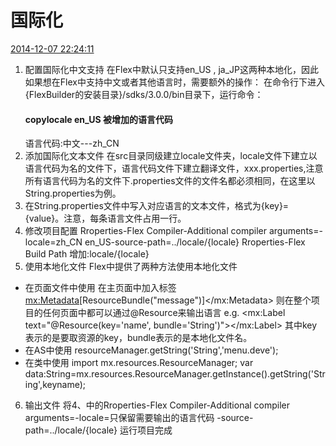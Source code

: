 # 国际化
[2014-12-07 22:24:11](#data.create_time)<br>


1. 配置国际化中文支持 
   在Flex中默认只支持en_US , ja_JP这两种本地化，因此如果想在Flex中支持中文或者其他语言时，需要额外的操作：
   在命令行下进入{FlexBuilder的安装目录}/sdks/3.0.0/bin目录下，运行命令：<h4>copylocale en_US 被增加的语言代码</h4>
   语言代码:中文---zh_CN 
2. 添加国际化文本文件
   在src目录同级建立locale文件夹，locale文件下建立以语言代码为名的文件下，语言代码文件下建立翻译文件，xxx.properties,注意所有语言代码为名的文件下.properties文件的文件名都必须相同，在这里以String.properties为例。
3. 在String.properties文件中写入对应语言的文本文件，格式为{key}={value}。注意，每条语言文件占用一行。
4. 修改项目配置
   Rroperties-Flex Compiler-Additional compiler arguments=-locale=zh_CN en_US-source-path=../locale/{locale}
   Rroperties-Flex Build Path 增加:locale/{locale}
5. 使用本地化文件
   Flex中提供了两种方法使用本地化文件
 * 在页面文件中使用
    在主页面中加入标签<mx:Metadata>[ResourceBundle("message")]</mx:Metadata>
    则在整个项目的任何页面中都可以通过@Resource来输出语言
    e.g. <mx:Label text="@Resource(key='name', bundle='String')"></mx:Label>
    其中key表示的是要取资源的key，bundle表示的是本地化文件名。
 * 在AS中使用
  resourceManager.getString('String','menu.deve');
 * 在类中使用
  import mx.resources.ResourceManager;
  var data:String=mx.resources.ResourceManager.getInstance().getString('String',keyname);   

6. 输出文件
  将4、中的Rroperties-Flex Compiler-Additional compiler arguments=-locale=只保留需要输出的语言代码 -source-path=../locale/{locale}
  运行项目完成 